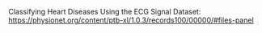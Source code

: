 Classifying Heart Diseases Using the ECG Signal
Dataset: https://physionet.org/content/ptb-xl/1.0.3/records100/00000/#files-panel
